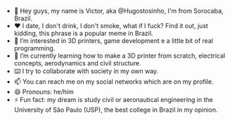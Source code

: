 - 👋 Hey guys, my name is Victor, aka @Hugostosinho, I'm from Sorocaba, Brazil.
- ❤️ I date, I don't drink, I don't smoke, what if I fuck? Find it out, just kidding, this phrase is a popular meme in Brazil.
- 👀 I’m interested in 3D printers, game development e a little bit of real programming.
- 🧠 I’m currently learning how to make a 3D printer from scratch, electrical concepts, aerodynamics and civil structure.
- ⌨️ I try to collaborate with society in my own way.
- 📫 You can reach me on my social networks which are on my profile.
- 😄 Pronouns: he/him
- ⚡ Fun fact: my dream is study civil or aeronautical engineering in the University of São Paulo (USP), the best college in Brazil in my opinion.
